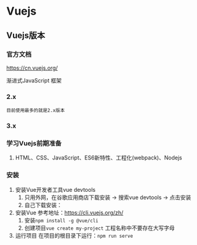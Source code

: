 # Vuejs

## Vuejs版本
### 官方文档
https://cn.vuejs.org/

渐进式JavaScript 框架

### 2.x
    目前使用最多的就是2.x版本
### 3.x

### 学习Vuejs前期准备
1. HTML、CSS、JavaScript、ES6新特性、工程化(webpack)、Nodejs

### 安装
1. 安装Vue开发者工具vue devtools
    1. 只用外网，在谷歌应用商店下载安装 -> 搜索vue devtools -> 点击安装
    2. 自己下载安装：
2. 安装Vue
    参考地址：https://cli.vuejs.org/zh/
    1. 安装`npm install -g @vue/cli`
    2. 创建项目`vue create my-project`  工程名称中不要存在大写字母
3. 运行项目
    在项目的根目录下运行：`npm run serve`